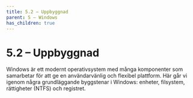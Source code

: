 ```yaml
---
title: 5.2 – Uppbyggnad
parent: 5 – Windows
has_children: true
---
```

# 5.2 – Uppbyggnad

Windows är ett modernt operativsystem med många komponenter som samarbetar för att ge en användarvänlig och flexibel plattform. Här går vi igenom några grundläggande byggstenar i Windows: enheter, filsystem, rättigheter (NTFS) och registret.

